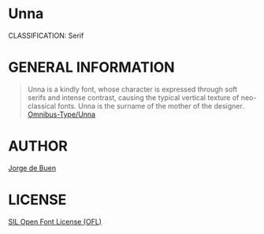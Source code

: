 Unna
====
CLASSIFICATION: Serif

GENERAL INFORMATION
===================

> Unna is a kindly font, whose character is expressed
> through soft serifs and intense contrast, causing 
> the typical vertical texture of neo-classical fonts.
> Unna is the surname of the mother of the designer.
> [Omnibus-Type/Unna](http://www.omnibus-type.com/fonts/unna.php)

AUTHOR
======
[Jorge de Buen](http://www.omnibus-type.com/fonts/unna.php)


LICENSE
=======
[SIL Open Font License (OFL)](http://scripts.sil.org/OFL)



